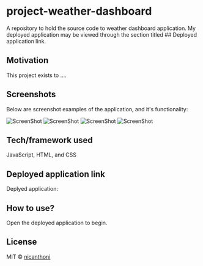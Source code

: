 # project-weather-dashboard
A repository to hold the source code to weather dashboard application. My deployed application may be viewed through the section titled ## Deployed application link. 

## Motivation
This project exists to ....


## Screenshots

Below are screenshot examples of the application, and it's functionality:

![ScreenShot](./)
![ScreenShot](./)
![ScreenShot](./)
![ScreenShot](./)

## Tech/framework used
JavaScript, HTML, and CSS


## Deployed application link

Deplyed application: 


## How to use?
Open the deployed application to begin. 


## License

MIT © [nicanthoni]()